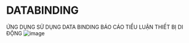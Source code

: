 # DATABINDING
ỨNG DỤNG  SỬ DỤNG DATA BINDING
BÁO CÁO TIỂU LUẬN THIẾT BỊ DI ĐỘNG
![image](https://user-images.githubusercontent.com/73639297/154445219-f7838283-68a6-443a-9185-cad99c9bbb0c.png)

